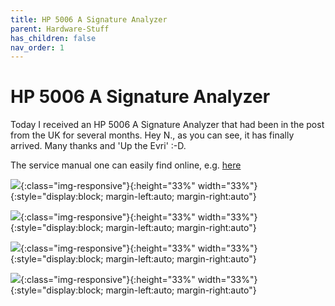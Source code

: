```yaml
---
title: HP 5006 A Signature Analyzer
parent: Hardware-Stuff
has_children: false
nav_order: 1
---
```


# HP 5006 A Signature Analyzer

Today I received an HP 5006 A Signature Analyzer that had been in the post from the UK for several months.  Hey N., as you can see, it has finally arrived. Many thanks and 'Up the Evri' :-D. 

The service manual one can easily find online, e.g. [here](https://arcarc.xmission.com/Test%20Equipment/HP/HP%205006A.pdf)

![](https://user-images.githubusercontent.com/17674324/214686610-bbd36d35-1af1-4d0d-94c7-19ce7b22954a.jpg){:class="img-responsive"}{:height="33%" width="33%"}{:style="display:block; margin-left:auto; margin-right:auto"}

![](https://user-images.githubusercontent.com/17674324/214686616-5b79c38f-e27a-4d96-8582-ca8baa91596a.jpg){:class="img-responsive"}{:height="33%" width="33%"}{:style="display:block; margin-left:auto; margin-right:auto"}

![](https://user-images.githubusercontent.com/17674324/214686621-f826c02e-42b1-4988-addb-926c321bd2da.jpg){:class="img-responsive"}{:height="33%" width="33%"}{:style="display:block; margin-left:auto; margin-right:auto"}

![](https://user-images.githubusercontent.com/17674324/214686623-1ec5e4c4-8a66-40f2-b6ed-a0bda214a418.jpg){:class="img-responsive"}{:height="33%" width="33%"}{:style="display:block; margin-left:auto; margin-right:auto"}

